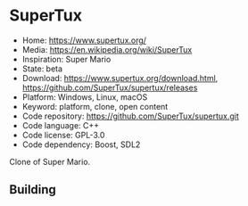 # SuperTux

- Home: https://www.supertux.org/
- Media: https://en.wikipedia.org/wiki/SuperTux
- Inspiration: Super Mario
- State: beta
- Download: https://www.supertux.org/download.html, https://github.com/SuperTux/supertux/releases
- Platform: Windows, Linux, macOS
- Keyword: platform, clone, open content
- Code repository: https://github.com/SuperTux/supertux.git
- Code language: C++
- Code license: GPL-3.0
- Code dependency: Boost, SDL2

Clone of Super Mario.

## Building

